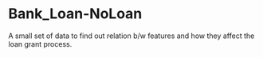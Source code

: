 # Bank_Loan-NoLoan
A small set of data to find out relation b/w features and how they affect the loan grant process.
